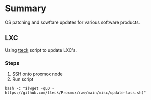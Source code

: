 # Summary

OS patching and sowftare updates for various software products.

## LXC

Using [tteck][def] script to update LXC's.

### Steps

1. SSH onto proxmox node
2. Run script

`bash -c "$(wget -qLO - https://github.com/tteck/Proxmox/raw/main/misc/update-lxcs.sh)"`

[def]: https://tteck.github.io/Proxmox/#proxmox-ve-lxc-updater